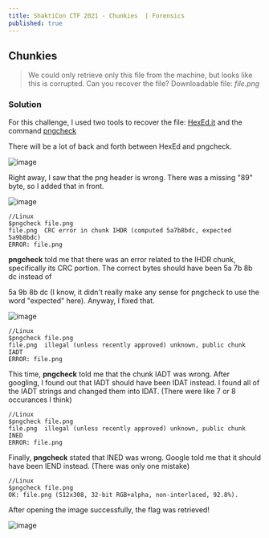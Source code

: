 ```yaml
---
title: ShaktiCon CTF 2021 - Chunkies  | Forensics
published: true
---
```


## [](#header-2)Chunkies

> We could only retrieve only this file from the machine, but looks like this is corrupted. Can you recover the file?
> Downloadable file: _file.png_

### [](#header-3)Solution
For this challenge, I used two tools to recover the file: [HexEd.it](https://hexed.it/) and the command [pngcheck](https://installlion.com/kali/kali/main/p/pngcheck/install/index.html)

There will be a lot of back and forth between HexEd and pngcheck.

![image](https://user-images.githubusercontent.com/81070073/113530308-88498380-957a-11eb-8fff-b5b691c31ec3.png)

Right away, I saw that the png header is wrong. There was a missing "89" byte, so I added that in front.

![image](https://user-images.githubusercontent.com/81070073/113530366-b5963180-957a-11eb-8ed4-36c1b9a7e343.png)

```Linux
//Linux
$pngcheck file.png
file.png  CRC error in chunk IHDR (computed 5a7b8bdc, expected 5a9b8bdc)
ERROR: file.png
```

**pngcheck** told me that there was an error related to the IHDR chunk, specifically its CRC portion. The correct bytes should have been 5a 7b 8b dc instead of

5a 9b 8b dc (I know, it didn't really make any sense for pngcheck to use the word "expected" here). Anyway, I fixed that.

![image](https://user-images.githubusercontent.com/81070073/113530755-a663b380-957b-11eb-8035-bd996268818f.png)

```Linux
//Linux
$pngcheck file.png
file.png  illegal (unless recently approved) unknown, public chunk IADT
ERROR: file.png
```

This time, **pngcheck** told me that the chunk IADT was wrong. After googling, I found out that IADT should have been IDAT instead. I found all of the IADT strings and changed them into IDAT. (There were like 7 or 8 occurances I think)

```Linux
//Linux
$pngcheck file.png
file.png  illegal (unless recently approved) unknown, public chunk INED
ERROR: file.png
```

Finally, **pngcheck** stated that INED was wrong. Google told me that it should have been IEND instead. (There was only one mistake)

```Linux
//Linux
$pngcheck file.png
OK: file.png (512x308, 32-bit RGB+alpha, non-interlaced, 92.8%).
```

After opening the image successfully, the flag was retrieved!

![image](https://user-images.githubusercontent.com/81070073/113531082-a912d880-957c-11eb-93cb-bdc92e557aa6.png)
